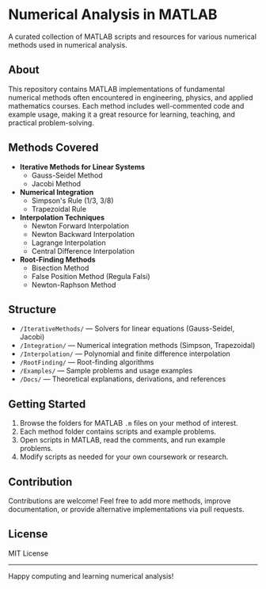 # Numerical Analysis in MATLAB

A curated collection of MATLAB scripts and resources for various numerical methods used in numerical analysis.

## About

This repository contains MATLAB implementations of fundamental numerical methods often encountered in engineering, physics, and applied mathematics courses. Each method includes well-commented code and example usage, making it a great resource for learning, teaching, and practical problem-solving.

## Methods Covered

- **Iterative Methods for Linear Systems**
  - Gauss-Seidel Method
  - Jacobi Method
- **Numerical Integration**
  - Simpson's Rule (1/3, 3/8)
  - Trapezoidal Rule
- **Interpolation Techniques**
  - Newton Forward Interpolation
  - Newton Backward Interpolation
  - Lagrange Interpolation
  - Central Difference Interpolation
- **Root-Finding Methods**
  - Bisection Method
  - False Position Method (Regula Falsi)
  - Newton-Raphson Method

## Structure

- `/IterativeMethods/` — Solvers for linear equations (Gauss-Seidel, Jacobi)
- `/Integration/` — Numerical integration methods (Simpson, Trapezoidal)
- `/Interpolation/` — Polynomial and finite difference interpolation
- `/RootFinding/` — Root-finding algorithms
- `/Examples/` — Sample problems and usage examples
- `/Docs/` — Theoretical explanations, derivations, and references

## Getting Started

1. Browse the folders for MATLAB `.m` files on your method of interest.
2. Each method folder contains scripts and example problems.
3. Open scripts in MATLAB, read the comments, and run example problems.
4. Modify scripts as needed for your own coursework or research.

## Contribution

Contributions are welcome! Feel free to add more methods, improve documentation, or provide alternative implementations via pull requests.

## License

MIT License

---

Happy computing and learning numerical analysis!
